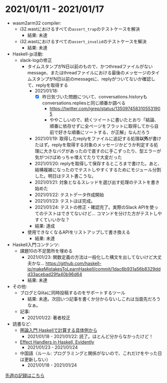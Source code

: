 # 2021/01/11 - 2021/01/17

- wasm2arm32 compiler:
    - i32.wastにおけるすべての`assert_trap`のテストケースを解決
        - 結果: 未達
    - i32.wastにおけるすべての`assert_invalid`のテストケースを解決
        - 結果: 未達
- Haskell-jp活動:
    - slack-logの修正
        - タイムスタンプがN日以前のもので、かつthreadファイルがないmessage、またはthreadファイルにおける最後のメッセージのタイムスタンプがN日以前のmessageに、replyがついてないか確認して、replyを取得する
            - 2021/01/18:
                - [x] 昨日気づいた問題について、conversations.historyもconversations.repliesと同じ順番か調べる
                    - <https://twitter.com/igrep/status/1350974583105531905>
                    - ややこしいので、続くツイートに書いたとおり「結論、順番に依存せずに全ページをフラットに取得してから自前で好きな順番にソートする、が正解」なんだろう
            - 2021/01/19: 取得したreplyをファイルに追記する処理**以外**が書けたはず。replyを取得する対象のメッセージかどうか判定する処理に大きなバグがあったので直すのに手こずったり、型エラーが気がつけばめっちゃ増えてたりで大変だった
            - 2021/01/20: replyを取得して保存するところまで書けた。あと、結構複雑になったのでテストしやすくするためにモジュール分割した。明日はテスト書こうな。
            - 2021/01/21: 対象となるスレッドを選び出す処理のテストを書き始めた
            - 2021/01/22: テストデータ作成開始
            - 2021/01/23: テストほぼ完成。
            - 2021/01/24: テストの修正・確認完了。実際のSlack APIを使ってのテストはできてないけど... コマンドを分けた方がテストしやすくていいかな？
            - 結果: 達成
        - 使用できなくなるAPIをリストアップして書き換える
            - 結果: 未達
- Haskell入門コンテンツ:
    - 課題10の不足箇所を埋める
        - 2021/01/23: 関数定義の方法は一般化した構文を出してないけど大丈夫かな... <https://github.com/haskell-jp/makeMistakesToLearnHaskell/commit/1dac6b931a56b8329ddd33acebad29fa40b96d64>
        - 結果: 未達
- その他:
    - ブログとQiitaに同時投稿するのをサポートするツール
        - 結果: 未達。次回いつ記事を書くか分からないしこれは当面先だろうなぁ。
    - 記事:
        - 2021/01/22: 著者校正
- 読書など:
    - [圏論入門 Haskellで計算する具体例から](https://www.nippyo.co.jp/shop/book/8340.html)
        - 2021/01/18 - 2021/01/22: 読了。ほとんど分からなかったけど！
    - [Effect Handlers in Haskell, Evidently](https://xnning.github.io/papers/haskell-evidently.pdf)
        - 2021/01/23 - 2021/01/24
    - 中国語（ルール: プログラミングと関係がないので、これだけをやった日は更新しない）
        - 2021/01/18 - 2021/01/24

[先週の記録はこちら](https://github.com/igrep/daily-commits/blob/77e43c0b87bb03cdccf8879a9545d95cf94a60bd/yesterday.md)
